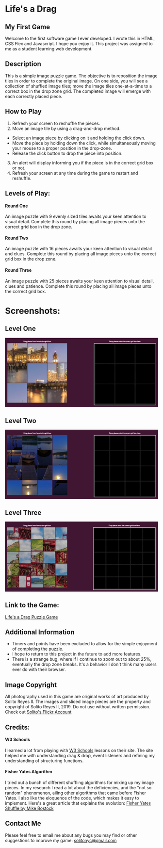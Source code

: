 # Life's a Drag
## My First Game
Welcome to the first software game I ever developed. I wrote this in HTML, CSS Flex and Javascript. I hope you enjoy it. This project was assigned to me as a student learning web development.

## Description
This is a simple image puzzle game. The objective is to reposition the image tiles in order to complete the original image. On one side, you will see a collection of shuffled image tiles; move the image tiles one-at-a-time to a correct box in the drop zone grid. The completed image will emerge with each correctly placed piece.

## How to Play
1. Refresh your screen to reshuffle the pieces. 
2. Move an image tile by using a drag-and-drop method.
  * Select an image piece by clicking on it and holding the click down. 
  * Move the piece by holding down the click, while simultaneously moving your mouse to a proper position in the drop-zone. 
  * Release the click button to drop the piece into position. 
3. An alert will display informing you if the piece is in the correct grid box or not. 
4. Refresh your screen at any time during the game to restart and reshuffle.

## Levels of Play:
#### Round One
An image puzzle with 9 evenly sized tiles awaits your keen attention to visual detail. Complete this round by placing all image pieces unto the correct grid box in the drop zone.

#### Round Two
An image puzzle with 16 pieces awaits your keen attention to visual detail and clues. Complete this round by placing all image pieces unto the correct grid box in the drop zone.

#### Round Three
An image puzzle with 25 pieces awaits your keen attention to visual detail, clues and patience. Complete this round by placing all image pieces unto the correct grid box.

# Screenshots:
## Level One
![Level One Screen Shot](images/readme/screenshot-level-one.png)

## Level Two
![Level Two Screen Shot](images/readme/screenshot-level-two.png)

## Level Three
![Level Three Screen Shot](images/readme/screenshot-level-three.png)

## Link to the Game:
[Life's a Drag Puzzle Game](https://solitonyc.github.io/puzzle-game/)

## Additional Information
* Timers and points have been excluded to allow for the simple enjoyment of completing the puzzle. 
* I hope to return to this project in the future to add more features. 
* There is a strange bug, where if I continue to zoom out to about 25%, eventually the drop zone breaks. It's a behavior I don't think many users ever do with their browser. 

## Image Copyright
All photography used in this game are original works of art produced by Solito Reyes II. The images and sliced image pieces are the property and copyright of Solito Reyes II, 2019. Do not use without written permission. Check out [Solito's Flickr Account](https://www.flickr.com/people/solitoreyes/)

## Credits:
#### W3 Schools
I learned a lot from playing with [W3 Schools](https://www.w3schools.com/) lessons on their site. The site helped me with understanding drag & drop, event listeners and refining my understanding of structuring functions. 

#### Fisher Yates Algorithm
I tried out a bunch of different shuffling algorithms for mixing up my image pieces. In my research I read a lot about the deficiencies, and the "not so random" phenomenon, ailing other algorithms that came before Fisher Yates. I also like the eloquence of the code, which makes it easy to implement. Here's a great article that explains the evolution: [Fisher Yates Shuffle by Mike Bostock](https://bost.ocks.org/mike/shuffle/)

## Contact Me
Please feel free to email me about any bugs you may find or other suggestions to improve my game: solitonyc@gmail.com
